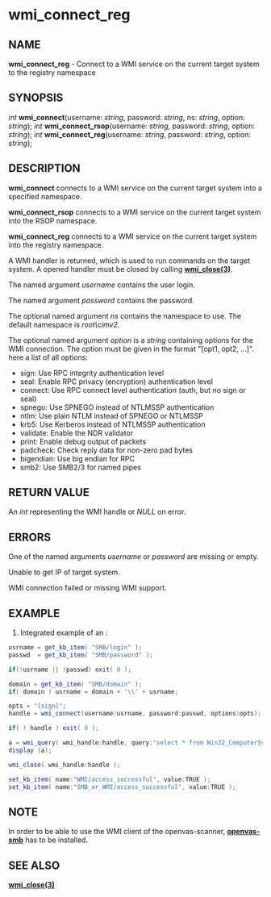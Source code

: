 # wmi_connect_reg

## NAME

**wmi_connect_reg** - Connect to a WMI service on the current target system to the registry namespace

## SYNOPSIS

*int* **wmi_connect**(username: *string*, password: *string*, ns: *string*, option: *string*);
*int* **wmi_connect_rsop**(username: *string*, password: *string*, option: *string*);
*int* **wmi_connect_reg**(username: *string*, password: *string*, option: *string*);

## DESCRIPTION

**wmi_connect** connects to a WMI service on the current target system into a specified namespace.

**wmi_connect_rsop** connects to a WMI service on the current target system into the RSOP namespace.

**wmi_connect_reg** connects to a WMI service on the current target system into the registry namespace.

A WMI handler is returned, which is used to run commands on the target system. A opened handler must be closed by calling **[wmi_close(3)](wmi_close.md)**.

The named argument *username* contains the user login.

The named argument *password* contains the password.

The optional named argument *ns* contains the namespace to use. The default namespace is *root\\cimv2*.

The optional named argument *option* is a *string* containing options for the WMI connection. The option must be given in the format "\[opt1, opt2, ...\]". here a list of all options:
- sign: Use RPC integrity authentication level
- seal: Enable RPC privacy (encryption) authentication level
- connect: Use RPC connect level authentication (auth, but no sign or seal)
- spnego: Use SPNEGO instead of NTLMSSP authentication
- ntlm: Use plain NTLM instead of SPNEGO or NTLMSSP
- krb5: Use Kerberos instead of NTLMSSP authentication
- validate: Enable the NDR validator
- print: Enable debug output of packets
- padcheck: Check reply data for non-zero pad bytes
- bigendian: Use big endian for RPC
- smb2: Use SMB2/3 for named pipes

## RETURN VALUE

An *int* representing the WMI handle or *NULL* on error.

## ERRORS

One of the named arguments *username* or *password* are missing or empty.

Unable to get IP of target system.

WMI connection failed or missing WMI support.

## EXAMPLE
1. Integrated example of an :
```c#
usrname = get_kb_item( "SMB/login" );
passwd  = get_kb_item( "SMB/password" );

if(!usrname || !passwd) exit( 0 );

domain = get_kb_item( "SMB/domain" );
if( domain ) usrname = domain + '\\' + usrname;

opts = "[sign]";
handle = wmi_connect(username:usrname, password:passwd, options:opts);

if( ! handle ) exit( 0 );

a = wmi_query( wmi_handle:handle, query:"select * from Win32_ComputerSystem");
display (a);

wmi_close( wmi_handle:handle );

set_kb_item( name:"WMI/access_successful", value:TRUE );
set_kb_item( name:"SMB_or_WMI/access_successful", value:TRUE );
```

## NOTE

In order to be able to use the WMI client of the openvas-scanner, **[openvas-smb](https://github.com/greenbone/openvas-smb)** has to be installed.

## SEE ALSO

**[wmi_close(3)](wmi_close.md)**
